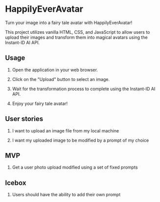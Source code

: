 # HappilyEverAvatar

Turn your image into a fairy tale avatar with HappilyEverAvatar! 

This project utilizes vanilla HTML, CSS, and JavaScript to allow users to upload their images and transform them into magical avatars using the Instant-ID AI API.

## Usage

1. Open the application in your web browser.

2. Click on the "Upload" button to select an image.

3. Wait for the transformation process to complete using the Instant-ID AI API.

4. Enjoy your fairy tale avatar!

## User stories

1. I want to upload an image file from my local machine

2. I want my uploaded image to be modified by a prompt of my choice

## MVP

1. Get a user photo upload modified using a set of fixed prompts

## Icebox

1. Users should have the ability to add their own prompt
